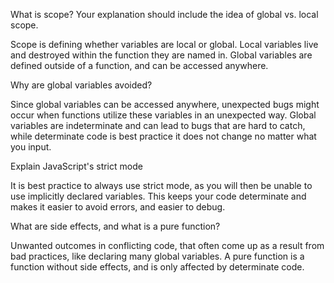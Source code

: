 What is scope? Your explanation should include the idea of global vs. local scope.

Scope is defining whether variables are local or global. Local variables live and destroyed within the function they are named in. Global variables are defined outside of a function, and can be accessed anywhere. 



Why are global variables avoided?

Since global variables can be accessed anywhere, unexpected bugs might occur when functions utilize these variables in an unexpected way. Global variables are indeterminate and can lead to bugs that are hard to catch, while determinate code is best practice it does not change no matter what you input. 



Explain JavaScript's strict mode

It is best practice to always use strict mode, as you will then be unable to use implicitly declared variables. This keeps your code determinate and makes it easier to avoid errors, and easier to debug.



What are side effects, and what is a pure function?

Unwanted outcomes in conflicting code, that often come up as a result from bad practices, like declaring many global variables. A pure function is a function without side effects, and is only affected by determinate code.

